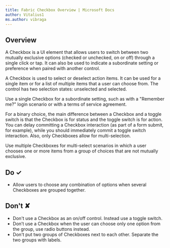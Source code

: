 ```yaml
---
title: Fabric Checkbox Overview | Microsoft Docs
author: Vitalius1
ms.author: vibraga
---
```


## Overview
A Checkbox is a UI element that allows users to switch between two mutually exclusive options (checked or unchecked, on or off) through a single click or tap. It can also be used to indicate a subordinate setting or preference when paired with another control.

A Checkbox is used to select or deselect action items. It can be used for a single item or for a list of multiple items that a user can choose from. The control has two selection states: unselected and selected.

Use a single Checkbox for a subordinate setting, such as with a &quot;Remember me?&quot; login scenario or with a terms of service agreement.

For a binary choice, the main difference between a Checkbox and a toggle switch is that the Checkbox is for status and the toggle switch is for action. You can delay committing a Checkbox interaction (as part of a form submit, for example), while you should immediately commit a toggle switch interaction. Also, only Checkboxes allow for multi-selection.

Use multiple Checkboxes for multi-select scenarios in which a user chooses one or more items from a group of choices that are not mutually exclusive.



## Do &#10003;
- Allow users to choose any combination of options when several Checkboxes are grouped together.


## Don't &#10008;
- Don&#39;t use a Checkbox as an on&#x2F;off control. Instead use a toggle switch.
- Don’t use a Checkbox when the user can choose only one option from the group, use radio buttons instead.
- Don&#39;t put two groups of Checkboxes next to each other. Separate the two groups with labels.
